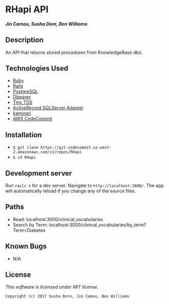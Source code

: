 # RHapi API

#### _Jin Camou, Susha Dore, Ben Williams_

## Description

An API that returns stored procedures from KnowledgeBase dbo.

## Technologies Used
* [Ruby](https://www.ruby-lang.org/en/downloads/)
* [Rails](http://rubyonrails.org/)
* [PostgreSQL](https://www.postgresql.org/docs/9.2/static/app-psql.html)
* [Dbeaver](https://dbeaver.jkiss.org/)
* [Tiny TDS](https://github.com/rails-sqlhserver/tiny_tds)
* [ActiveRecord SQLServer Adapter](https://github.com/rails-sqlserver/activerecord-sqlserver-adapter)
* [kaminari](https://github.com/kaminari/kaminari)
* [AWS CodeCommit](https://aws.amazon.com/codecommit/)

## Installation
* `$ git clone https://git-codecommit.us-west-2.amazonaws.com/v1/repos/RHapi`
* `$ cd RHapi`

## Development server
Run `rails s` for a dev server. Navigate to `http://localhost:3000/`. The app will automatically reload if you change any of the source files.

## Paths
* Read: localhost:3000/clinical_vocabularies
* Search by Term: localhost:3000/clinical_vocabularies/by_term?Term=Diabetes

## Known Bugs
* N/A

## License
*This software is licensed under MIT license.*

```
Copyright (c) 2017 Susha Dore, Jin Camou, Ben Williams
```
